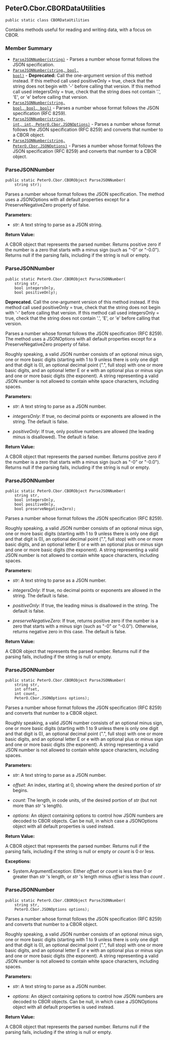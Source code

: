 ## PeterO.Cbor.CBORDataUtilities

    public static class CBORDataUtilities

Contains methods useful for reading and writing data, with a focus on CBOR.

### Member Summary
* <code>[ParseJSONNumber(string)](#ParseJSONNumber_string)</code> - Parses a number whose format follows the JSON specification.
* <code>[ParseJSONNumber(string, bool, bool)](#ParseJSONNumber_string_bool_bool)</code> - <b>Deprecated:</b> Call the one-argument version of this method instead. If this method call used positiveOnly = true, check that the string does not begin with '-' before calling that version. If this method call used integersOnly = true, check that the string does not contain '.', 'E', or 'e' before calling that version.
* <code>[ParseJSONNumber(string, bool, bool, bool)](#ParseJSONNumber_string_bool_bool_bool)</code> - Parses a number whose format follows the JSON specification (RFC 8259).
* <code>[ParseJSONNumber(string, int, int, PeterO.Cbor.JSONOptions)](#ParseJSONNumber_string_int_int_PeterO_Cbor_JSONOptions)</code> - Parses a number whose format follows the JSON specification (RFC 8259) and converts that number to a CBOR object.
* <code>[ParseJSONNumber(string, PeterO.Cbor.JSONOptions)](#ParseJSONNumber_string_PeterO_Cbor_JSONOptions)</code> - Parses a number whose format follows the JSON specification (RFC 8259) and converts that number to a CBOR object.

<a id="ParseJSONNumber_string"></a>
### ParseJSONNumber

    public static PeterO.Cbor.CBORObject ParseJSONNumber(
        string str);

Parses a number whose format follows the JSON specification. The method uses a JSONOptions with all default properties except for a PreserveNegativeZero property of false.

<b>Parameters:</b>

 * <i>str</i>: A text string to parse as a JSON string.

<b>Return Value:</b>

A CBOR object that represents the parsed number. Returns positive zero if the number is a zero that starts with a minus sign (such as "-0" or "-0.0"). Returns null if the parsing fails, including if the string is null or empty.

<a id="ParseJSONNumber_string_bool_bool"></a>
### ParseJSONNumber

    public static PeterO.Cbor.CBORObject ParseJSONNumber(
        string str,
        bool integersOnly,
        bool positiveOnly);

<b>Deprecated.</b> Call the one-argument version of this method instead. If this method call used positiveOnly = true, check that the string does not begin with '-' before calling that version. If this method call used integersOnly = true, check that the string does not contain '.', 'E', or 'e' before calling that version.

Parses a number whose format follows the JSON specification (RFC 8259). The method uses a JSONOptions with all default properties except for a PreserveNegativeZero property of false.

Roughly speaking, a valid JSON number consists of an optional minus sign, one or more basic digits (starting with 1 to 9 unless there is only one digit and that digit is 0), an optional decimal point (".", full stop) with one or more basic digits, and an optional letter E or e with an optional plus or minus sign and one or more basic digits (the exponent). A string representing a valid JSON number is not allowed to contain white space characters, including spaces.

<b>Parameters:</b>

 * <i>str</i>: A text string to parse as a JSON number.

 * <i>integersOnly</i>: If true, no decimal points or exponents are allowed in the string. The default is false.

 * <i>positiveOnly</i>: If true, only positive numbers are allowed (the leading minus is disallowed). The default is false.

<b>Return Value:</b>

A CBOR object that represents the parsed number. Returns positive zero if the number is a zero that starts with a minus sign (such as "-0" or "-0.0"). Returns null if the parsing fails, including if the string is null or empty.

<a id="ParseJSONNumber_string_bool_bool_bool"></a>
### ParseJSONNumber

    public static PeterO.Cbor.CBORObject ParseJSONNumber(
        string str,
        bool integersOnly,
        bool positiveOnly,
        bool preserveNegativeZero);

Parses a number whose format follows the JSON specification (RFC 8259).

Roughly speaking, a valid JSON number consists of an optional minus sign, one or more basic digits (starting with 1 to 9 unless there is only one digit and that digit is 0), an optional decimal point (".", full stop) with one or more basic digits, and an optional letter E or e with an optional plus or minus sign and one or more basic digits (the exponent). A string representing a valid JSON number is not allowed to contain white space characters, including spaces.

<b>Parameters:</b>

 * <i>str</i>: A text string to parse as a JSON number.

 * <i>integersOnly</i>: If true, no decimal points or exponents are allowed in the string. The default is false.

 * <i>positiveOnly</i>: If true, the leading minus is disallowed in the string. The default is false.

 * <i>preserveNegativeZero</i>: If true, returns positive zero if the number is a zero that starts with a minus sign (such as "-0" or "-0.0"). Otherwise, returns negative zero in this case. The default is false.

<b>Return Value:</b>

A CBOR object that represents the parsed number. Returns null if the parsing fails, including if the string is null or empty.

<a id="ParseJSONNumber_string_int_int_PeterO_Cbor_JSONOptions"></a>
### ParseJSONNumber

    public static PeterO.Cbor.CBORObject ParseJSONNumber(
        string str,
        int offset,
        int count,
        PeterO.Cbor.JSONOptions options);

Parses a number whose format follows the JSON specification (RFC 8259) and converts that number to a CBOR object.

Roughly speaking, a valid JSON number consists of an optional minus sign, one or more basic digits (starting with 1 to 9 unless there is only one digit and that digit is 0), an optional decimal point (".", full stop) with one or more basic digits, and an optional letter E or e with an optional plus or minus sign and one or more basic digits (the exponent). A string representing a valid JSON number is not allowed to contain white space characters, including spaces.

<b>Parameters:</b>

 * <i>str</i>: A text string to parse as a JSON number.

 * <i>offset</i>: An index, starting at 0, showing where the desired portion of  <i>str</i>
 begins.

 * <i>count</i>: The length, in code units, of the desired portion of  <i>str</i>
 (but not more than  <i>str</i>
 's length).

 * <i>options</i>: An object containing options to control how JSON numbers are decoded to CBOR objects. Can be null, in which case a JSONOptions object with all default properties is used instead.

<b>Return Value:</b>

A CBOR object that represents the parsed number. Returns null if the parsing fails, including if the string is null or empty or  <i>count</i>
 is 0 or less.

<b>Exceptions:</b>

 * System.ArgumentException:
Either  <i>offset</i>
 or  <i>count</i>
 is less than 0 or greater than  <i>str</i>
 's length, or  <i>str</i>
 's length minus  <i>offset</i>
 is less than  <i>count</i>
.

<a id="ParseJSONNumber_string_PeterO_Cbor_JSONOptions"></a>
### ParseJSONNumber

    public static PeterO.Cbor.CBORObject ParseJSONNumber(
        string str,
        PeterO.Cbor.JSONOptions options);

Parses a number whose format follows the JSON specification (RFC 8259) and converts that number to a CBOR object.

Roughly speaking, a valid JSON number consists of an optional minus sign, one or more basic digits (starting with 1 to 9 unless there is only one digit and that digit is 0), an optional decimal point (".", full stop) with one or more basic digits, and an optional letter E or e with an optional plus or minus sign and one or more basic digits (the exponent). A string representing a valid JSON number is not allowed to contain white space characters, including spaces.

<b>Parameters:</b>

 * <i>str</i>: A text string to parse as a JSON number.

 * <i>options</i>: An object containing options to control how JSON numbers are decoded to CBOR objects. Can be null, in which case a JSONOptions object with all default properties is used instead.

<b>Return Value:</b>

A CBOR object that represents the parsed number. Returns null if the parsing fails, including if the string is null or empty.
